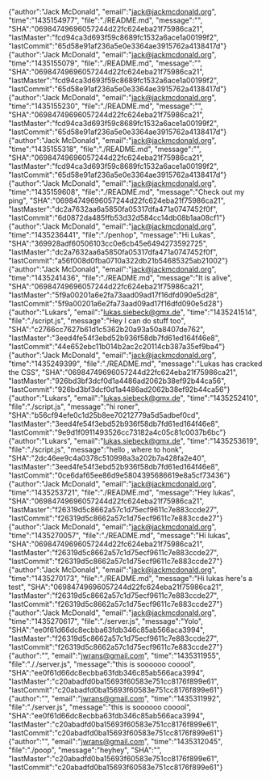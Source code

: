 
{"author":"Jack McDonald", "email":"jack@jackmcdonald.org", "time":"1435154977", "file":"./README.md", "message":"", "SHA":"06984749696057244d22fc624eba21f75986ca21", "lastMaster":"fcd94ca3d693f59c8689fc1532a6ace1a00199f2", "lastCommit":"65d58e91af236a5e0e3364ae3915762a4138417d"}
{"author":"Jack McDonald", "email":"jack@jackmcdonald.org", "time":"1435155079", "file":"./README.md", "message":"", "SHA":"06984749696057244d22fc624eba21f75986ca21", "lastMaster":"fcd94ca3d693f59c8689fc1532a6ace1a00199f2", "lastCommit":"65d58e91af236a5e0e3364ae3915762a4138417d"}
{"author":"Jack McDonald", "email":"jack@jackmcdonald.org", "time":"1435155230", "file":"./README.md", "message":"", "SHA":"06984749696057244d22fc624eba21f75986ca21", "lastMaster":"fcd94ca3d693f59c8689fc1532a6ace1a00199f2", "lastCommit":"65d58e91af236a5e0e3364ae3915762a4138417d"}
{"author":"Jack McDonald", "email":"jack@jackmcdonald.org", "time":"1435155318", "file":"./README.md", "message":"", "SHA":"06984749696057244d22fc624eba21f75986ca21", "lastMaster":"fcd94ca3d693f59c8689fc1532a6ace1a00199f2", "lastCommit":"65d58e91af236a5e0e3364ae3915762a4138417d"}
{"author":"Jack McDonald", "email":"jack@jackmcdonald.org", "time":"1435159608", "file":"./README.md", "message":"Check out my ping", "SHA":"06984749696057244d22fc624eba21f75986ca21", "lastMaster":"dc2a7632aa6a5850fa05317dfa471a0747452f0f", "lastCommit":"6d0872da485ffb53d32d584cc14db08b1aa08cf1"}
{"author":"Jack McDonald", "email":"jack@jackmcdonald.org", "time":"1435236441", "file":"./penhop", "message":"Hi Lukas", "SHA":"369928adf60506103cc0e6cb45e6494273592725", "lastMaster":"dc2a7632aa6a5850fa05317dfa471a0747452f0f", "lastCommit":"a56f008d0fba0710a322db21b54685325ab21002"}
{"author":"Jack McDonald", "email":"jack@jackmcdonald.org", "time":"1435241436", "file":"./README.md", "message":"It is alive", "SHA":"06984749696057244d22fc624eba21f75986ca21", "lastMaster":"5f9a00201a6e2fa73aad09ad17f16dfd090e5d28", "lastCommit":"5f9a00201a6e2fa73aad09ad17f16dfd090e5d28"}
{"author":"Lukars", "email":"lukas.siebeck@gmx.de", "time":"1435241514", "file":"./script.js", "message":"Hey I can do stuff too", "SHA":"c2766cc7627b61d1c5362b20a93a50a8407de762", "lastMaster":"3eed4fe54f3ebd52b936f58db7fd61ed164f46e8", "lastCommit":"44e652ebc11b014b2ac2c20114cb387a35ef9ba4"}
{"author":"Jack McDonald", "email":"jack@jackmcdonald.org", "time":"1435249399", "file":"./README.md", "message":"Lukas has cracked the CSS", "SHA":"06984749696057244d22fc624eba21f75986ca21", "lastMaster":"926bd3bf3dcf0d1a4486ad2062b38ef92b44ca56", "lastCommit":"926bd3bf3dcf0d1a4486ad2062b38ef92b44ca56"}
{"author":"Lukars", "email":"lukas.siebeck@gmx.de", "time":"1435252410", "file":"./script.js", "message":"hi roner", "SHA":"b56cf94efe0c1d25b8ee70212779a5d5adbef0cd", "lastMaster":"3eed4fe54f3ebd52b936f58db7fd61ed164f46e8", "lastCommit":"9e9d1f0911493526cc73182a4c05c81c0037b6bc"}
{"author":"Lukars", "email":"lukas.siebeck@gmx.de", "time":"1435253619", "file":"./script.js", "message":"hello , where to honk", "SHA":"2dc46ee9c4a0378c510998a3a202b7a428fa2e40", "lastMaster":"3eed4fe54f3ebd52b936f58db7fd61ed164f46e8", "lastCommit":"0ce6daf65ee86d9e5804395686619e8a5cf73436"}
{"author":"Jack McDonald", "email":"jack@jackmcdonald.org", "time":"1435253721", "file":"./README.md", "message":"Hey lukas", "SHA":"06984749696057244d22fc624eba21f75986ca21", "lastMaster":"f26319d5c8662a57c1d75ecf9611c7e883ccde27", "lastCommit":"f26319d5c8662a57c1d75ecf9611c7e883ccde27"}
{"author":"Jack McDonald", "email":"jack@jackmcdonald.org", "time":"1435270057", "file":"./README.md", "message":"Hi lukas", "SHA":"06984749696057244d22fc624eba21f75986ca21", "lastMaster":"f26319d5c8662a57c1d75ecf9611c7e883ccde27", "lastCommit":"f26319d5c8662a57c1d75ecf9611c7e883ccde27"}
{"author":"Jack McDonald", "email":"jack@jackmcdonald.org", "time":"1435270173", "file":"./README.md", "message":"Hi lukas here's a test", "SHA":"06984749696057244d22fc624eba21f75986ca21", "lastMaster":"f26319d5c8662a57c1d75ecf9611c7e883ccde27", "lastCommit":"f26319d5c8662a57c1d75ecf9611c7e883ccde27"}
{"author":"Jack McDonald", "email":"jack@jackmcdonald.org", "time":"1435270617", "file":"./server.js", "message":"Yolo", "SHA":"ee0f61d66dc8ecbba63fdb346c85ab566aca3994", "lastMaster":"f26319d5c8662a57c1d75ecf9611c7e883ccde27", "lastCommit":"f26319d5c8662a57c1d75ecf9611c7e883ccde27"}
{"author":"", "email":"jwrans@gmail.com", "time":"1435311955", "file":"././server.js", "message":"this is soooooo cooool", "SHA":"ee0f61d66dc8ecbba63fdb346c85ab566aca3994", "lastMaster":"c20abadfd0ba15693f60583e751cc8176f899e61", "lastCommit":"c20abadfd0ba15693f60583e751cc8176f899e61"}
{"author":"", "email":"jwrans@gmail.com", "time":"1435311992", "file":"./server.js", "message":"this is soooooo cooool", "SHA":"ee0f61d66dc8ecbba63fdb346c85ab566aca3994", "lastMaster":"c20abadfd0ba15693f60583e751cc8176f899e61", "lastCommit":"c20abadfd0ba15693f60583e751cc8176f899e61"}
{"author":"", "email":"jwrans@gmail.com", "time":"1435312045", "file":"./poop", "message":"heyhey", "SHA":"", "lastMaster":"c20abadfd0ba15693f60583e751cc8176f899e61", "lastCommit":"c20abadfd0ba15693f60583e751cc8176f899e61"}
